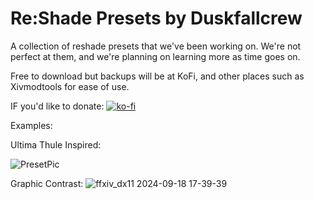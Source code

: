 # Re:Shade Presets by Duskfallcrew

A collection of reshade presets that we've been working on. We're not perfect at them, and we're planning on learning more as time goes on.

Free to download but backups will be at KoFi, and other places such as Xivmodtools for ease of use. 

IF you'd like to donate: [![ko-fi](https://ko-fi.com/img/githubbutton_sm.svg)](https://ko-fi.com/Z8Z8L4EO)

Examples:

Ultima Thule Inspired:

![PresetPic](https://github.com/user-attachments/assets/cd646661-245d-4c8e-8ebe-c25eb1ad8e3b)

Graphic Contrast:
![ffxiv_dx11 2024-09-18 17-39-39](https://github.com/user-attachments/assets/f450bcaa-5a2f-42c5-9289-632d2739f155)
